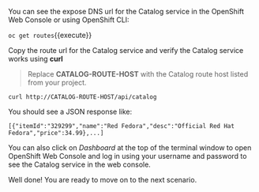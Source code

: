 You can see the expose DNS url for the Catalog service in the OpenShift Web Console or using 
OpenShift CLI:

`oc get routes`{{execute}}

Copy the route url for the Catalog service and verify the Catalog service works using **curl**

> Replace **CATALOG-ROUTE-HOST** with the Catalog route host listed from your project.

`curl http://CATALOG-ROUTE-HOST/api/catalog`

You should see a JSON response like:
```
[{"itemId":"329299","name":"Red Fedora","desc":"Official Red Hat Fedora","price":34.99},...]
```

You can also click on *Dashboard* at the top of the terminal window to 
open OpenShift Web Console and log in using your username and password to 
see the Catalog service in the web console.

Well done! You are ready to move on to the next scenario.